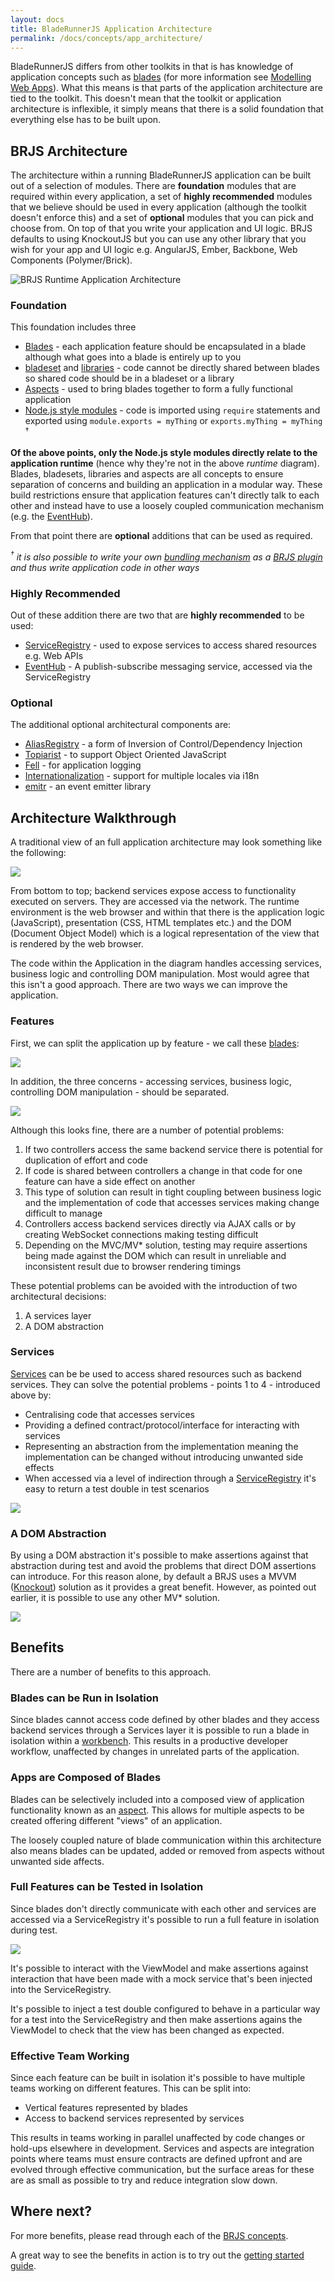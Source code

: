 ```yaml
---
layout: docs
title: BladeRunnerJS Application Architecture
permalink: /docs/concepts/app_architecture/
---
```


BladeRunnerJS differs from other toolkits in that is has knowledge of application concepts such as [blades](/docs/concepts/blades/) (for more information see [Modelling Web Apps](/blog/modelling-webapps/)). What this means is that parts of the application architecture are tied to the toolkit. This doesn't mean that the toolkit or application architecture is inflexible, it simply means that there is a solid foundation that everything else has to be built upon.

## BRJS Architecture

The architecture within a running BladeRunnerJS application can be built out of a selection of modules. There are **foundation** modules that are required within every application, a set of **highly recommended** modules that we believe should be used in every application (although the toolkit doesn't enforce this)  and a set of **optional** modules that you can pick and choose from. On top of that you write your application and UI logic. BRJS defaults to using KnockoutJS but you can use any other library that you wish for your app and UI logic e.g. AngularJS, Ember, Backbone, Web Components (Polymer/Brick).

![BRJS Runtime Application Architecture](/docs/concepts/img/brjs-app-runtime.png)

### Foundation

This foundation includes three

* [Blades](/docs/concepts/blades/) - each application feature should be encapsulated in a blade although what goes into a blade is entirely up to you
* [bladeset](/docs/concepts/bladesets) and [libraries](/docs/concepts/libraries/) - code cannot be directly shared between blades so shared code should be in a bladeset or a library
* [Aspects](/docs/concepts/aspects/) - used to bring blades together to form a fully functional application
* [Node.js style modules](/docs/concepts/modules/) - code is imported using `require` statements and exported using `module.exports = myThing` or `exports.myThing = myThing` <sup>†</sup>

**Of the above points, only the Node.js style modules directly relate to the application runtime** (hence why they're not in the above *runtime* diagram). Blades, bladesets, libraries and aspects are all concepts to ensure separation of concerns and building an application in a modular way. These build restrictions ensure that application features can't directly talk to each other and instead have to use a loosely coupled communication mechanism (e.g. the [EventHub](/docs/use/event_hub)).

From that point there are **optional** additions that can be used as required.

*<sup>†</sup> it is also possible to write your own [bundling mechanism](/docs/concepts/bundlers/) as a [BRJS plugin](/docs/extend/) and thus write application code in other ways*

### Highly Recommended

Out of these addition there are two that are **highly recommended** to be used:

* [ServiceRegistry](/docs/concepts/service_registry/) - used to expose services to access shared resources e.g. Web APIs
* [EventHub](/docs/concepts/event_hub/) - A publish-subscribe messaging service, accessed via the ServiceRegistry

### Optional

The additional optional architectural components are:

* [AliasRegistry](/docs/concepts/ioc/) - a form of Inversion of Control/Dependency Injection
* [Topiarist](/blog/topiarist/) - to support Object Oriented JavaScript
* [Fell](/docs/use/logging/) - for application logging
* [Internationalization](/docs/use/internationalization/) - support for multiple locales via i18n
* [emitr](https://github.com/BladeRunnerJS/emitr) - an event emitter library

## Architecture Walkthrough

A traditional view of an full application architecture may look something like the following:

![](/docs/concepts/img/app-disection.png)

From bottom to top; backend services expose access to functionality executed on servers. They are accessed via the network. The runtime environment is the web browser and within that there is the application logic (JavaScript), presentation (CSS, HTML templates etc.) and the DOM (Document Object Model) which is a logical representation of the view that is rendered by the web browser.

The code within the Application in the diagram handles accessing services, business logic and controlling DOM manipulation. Most would agree that this isn't a good approach. There are two ways we can improve the application.

### Features

First, we can split the application up by feature - we call these [blades](/docs/concepts/blades/):

![](/docs/concepts/img/app-disection-blades.png)

In addition, the three concerns - accessing services, business logic, controlling DOM manipulation - should be separated.

![](/docs/concepts/img/app-disection-mvx.png)

Although this looks fine, there are a number of potential problems:

1. If two controllers access the same backend service there is potential for duplication of effort and code
2. If code is shared between controllers a change in that code for one feature can have a side effect on another
3. This type of solution can result in tight coupling between business logic and the implementation of code that accesses services making change difficult to manage
4. Controllers access backend services directly via AJAX calls or by creating WebSocket connections making testing difficult
5. Depending on the MVC/MV* solution, testing may require assertions being made against the DOM which can result in unreliable and inconsistent result due to browser rendering timings

These potential problems can be avoided with the introduction of two architectural decisions:

1. A services layer
2. A DOM abstraction

### Services

[Services](/docs/concepts/services/) can be be used to access shared resources such as backend services. They can solve the potential problems - points 1 to 4 - introduced above by:

* Centralising code that accesses services
* Providing a defined contract/protocol/interface for interacting with services
* Representing an abstraction from the implementation meaning the implementation can be changed without introducing unwanted side effects
* When accessed via a level of indirection through a [ServiceRegistry](/docs/concepts/service_registry/) it's easy to return a test double in test scenarios

![](/docs/concepts/img/app-disection-mvx-services.png)

### A DOM Abstraction

By using a DOM abstraction it's possible to make assertions against that abstraction during test and avoid the problems that direct DOM assertions can introduce. For this reason alone, by default a BRJS uses a MVVM ([Knockout](http://knockoutjs.com/)) solution as it provides a great benefit. However, as pointed out earlier, it is possible to use any other MV* solution.

![](/docs/concepts/img/app-disection-mvvm-services.png)

## Benefits

There are a number of benefits to this approach.

### Blades can be Run in Isolation

Since blades cannot access code defined by other blades and they access backend services through a Services layer it is possible to run a blade in isolation within a [workbench](/docs/concepts/workbenches). This results in a productive developer workflow, unaffected by changes in unrelated parts of the application.

### Apps are Composed of Blades

Blades can be selectively included into a composed view of application functionality known as an [aspect](/docs/concepts/aspects/). This allows for multiple aspects to be created offering different "views" of an application.

The loosely coupled nature of blade communication within this architecture also means blades can be updated, added or removed from aspects without unwanted side affects.

### Full Features can be Tested in Isolation

Since blades don't directly communicate with each other and services are accessed via a ServiceRegistry it's possible to run a full feature in isolation during test.

![](/docs/concepts/img/vm-services-testing.png)

It's possible to interact with the ViewModel and make assertions against interaction that have been made with a mock service that's been injected into the ServiceRegistry.

It's possible to inject a test double configured to behave in a particular way for a test into the ServiceRegistry and then make assertions agains the ViewModel to check that the view has been changed as expected.

### Effective Team Working

Since each feature can be built in isolation it's possible to have multiple teams working on different features. This can be split into:

* Vertical features represented by blades
* Access to backend services represented by services

This results in teams working in parallel unaffected by code changes or hold-ups elsewhere in development. Services and aspects are integration points where teams must ensure contracts are defined upfront and are evolved through effective communication, but the surface areas for these are as small as possible to try and reduce integration slow down.

## Where next?

For more benefits, please read through each of the [BRJS concepts](/docs/concepts/).

A great way to see the benefits in action is to try out the [getting started guide](/docs/use/getting_started/).
